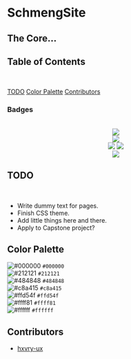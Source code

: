 # SchmengSite
## The Core...

## Table of Contents
<br>

[TODO](#todo)
[Color Palette](#colors)
[Contributors](#contributors)

### Badges
<br>
<div align="center">
<a href="https://github.com/hxvry-ux/SchmengSite/releases">
<img src = "https://flat.badgen.net/github/release/hxvry-ux/SchmengSite?cache=300"/></a>
<br/>
<a href="https://github.com/hxvry-ux/SchmengSite/issues">
<img src = "https://flat.badgen.net/github/issues/hxvry-ux/SchmengSite?cache=300"/></a>
<br/>

<a href="https://github.com/hxvry-ux/SchmengSite/commits">
<img src = "https://flat.badgen.net/github/commits/hxvry-ux/SchmengSite/main?cache=300"/></a>

<a href="https://github.com/hxvry-ux/SchmengSite/commits">
<img src = "https://flat.badgen.net/github/last-commit/hxvry-ux/SchmengSite/main"/></a>

<br/>
<a href="https://github.com/hxvry-ux/SchmengSite/graphs/contributors">
<img src = "https://flat.badgen.net/github/contributors/hxvry-ux/SchmengSite?cache=300"/></a>
</div>

## TODO <a name="todo"></a>
<br>

- Write dummy text for pages.
- Finish CSS theme.
- Add little things here and there.
- Apply to Capstone project?

## Color Palette <a name="colors"></a>

![#000000](https://via.placeholder.com/15/000000/000000?text=+) `#000000`<br />
![#212121](https://via.placeholder.com/15/212121/000000?text=+) `#212121`<br />
![#484848](https://via.placeholder.com/15/484848/000000?text=+) `#484848`<br />
![#c8a415](https://via.placeholder.com/15/c8a415/000000?text=+) `#c8a415`<br />
![#ffd54f](https://via.placeholder.com/15/ffd54f/000000?text=+) `#ffd54f`<br />
![#ffff81](https://via.placeholder.com/15/ffff81/000000?text=+) `#ffff81`<br />
![#ffffff](https://via.placeholder.com/15/757575/000000?text=+) `#ffffff`<br />

## Contributors <a name="contributors"></a>

- [hxvry-ux](https://github.com/hxvry-ux)